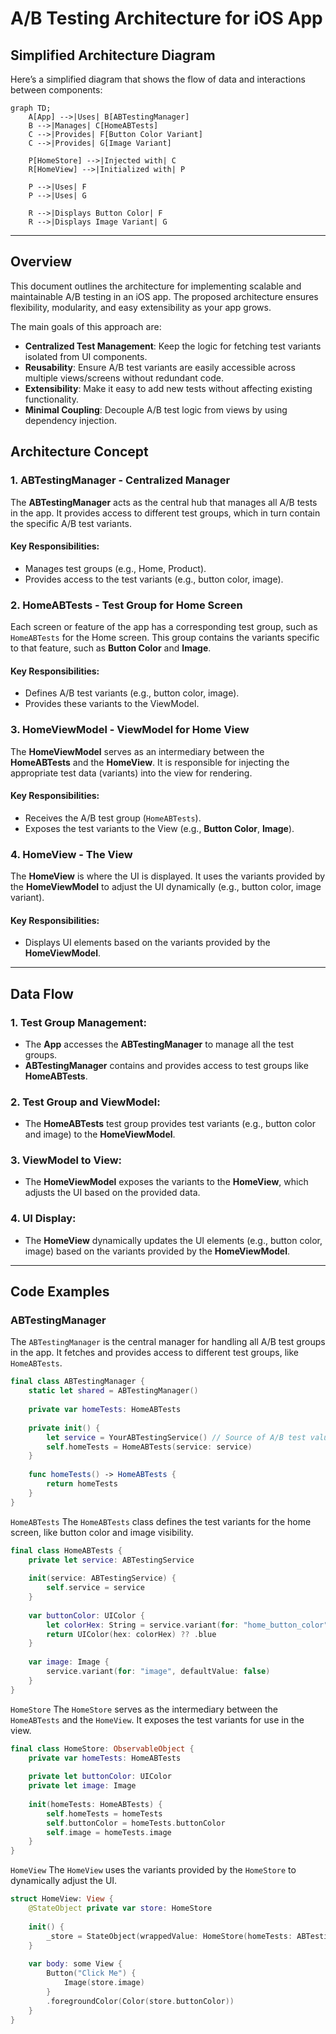 # A/B Testing Architecture for iOS App

## Simplified Architecture Diagram

Here’s a simplified diagram that shows the flow of data and interactions between components:

```mermaid
graph TD;
    A[App] -->|Uses| B[ABTestingManager]
    B -->|Manages| C[HomeABTests]
    C -->|Provides| F[Button Color Variant]
    C -->|Provides| G[Image Variant]
    
    P[HomeStore] -->|Injected with| C
    R[HomeView] -->|Initialized with| P
    
    P -->|Uses| F
    P -->|Uses| G
    
    R -->|Displays Button Color| F
    R -->|Displays Image Variant| G
```

---

## Overview

This document outlines the architecture for implementing scalable and maintainable A/B testing in an iOS app. The proposed architecture ensures flexibility, modularity, and easy extensibility as your app grows.

The main goals of this approach are:

- **Centralized Test Management**: Keep the logic for fetching test variants isolated from UI components.
- **Reusability**: Ensure A/B test variants are easily accessible across multiple views/screens without redundant code.
- **Extensibility**: Make it easy to add new tests without affecting existing functionality.
- **Minimal Coupling**: Decouple A/B test logic from views by using dependency injection.

## Architecture Concept

### 1. **ABTestingManager** - Centralized Manager
The **ABTestingManager** acts as the central hub that manages all A/B tests in the app. It provides access to different test groups, which in turn contain the specific A/B test variants.

#### Key Responsibilities:
- Manages test groups (e.g., Home, Product).
- Provides access to the test variants (e.g., button color, image).

### 2. **HomeABTests** - Test Group for Home Screen
Each screen or feature of the app has a corresponding test group, such as `HomeABTests` for the Home screen. This group contains the variants specific to that feature, such as **Button Color** and **Image**.

#### Key Responsibilities:
- Defines A/B test variants (e.g., button color, image).
- Provides these variants to the ViewModel.

### 3. **HomeViewModel** - ViewModel for Home View
The **HomeViewModel** serves as an intermediary between the **HomeABTests** and the **HomeView**. It is responsible for injecting the appropriate test data (variants) into the view for rendering.

#### Key Responsibilities:
- Receives the A/B test group (`HomeABTests`).
- Exposes the test variants to the View (e.g., **Button Color**, **Image**).

### 4. **HomeView** - The View
The **HomeView** is where the UI is displayed. It uses the variants provided by the **HomeViewModel** to adjust the UI dynamically (e.g., button color, image variant).

#### Key Responsibilities:
- Displays UI elements based on the variants provided by the **HomeViewModel**.

---

## Data Flow

### 1. **Test Group Management**:
- The **App** accesses the **ABTestingManager** to manage all the test groups.
- **ABTestingManager** contains and provides access to test groups like **HomeABTests**.

### 2. **Test Group and ViewModel**:
- The **HomeABTests** test group provides test variants (e.g., button color and image) to the **HomeViewModel**.

### 3. **ViewModel to View**:
- The **HomeViewModel** exposes the variants to the **HomeView**, which adjusts the UI based on the provided data.

### 4. **UI Display**:
- The **HomeView** dynamically updates the UI elements (e.g., button color, image) based on the variants provided by the **HomeViewModel**.

---

## Code Examples

### **ABTestingManager**

The `ABTestingManager` is the central manager for handling all A/B test groups in the app. It fetches and provides access to different test groups, like `HomeABTests`.

```swift
final class ABTestingManager {
    static let shared = ABTestingManager()
    
    private var homeTests: HomeABTests
    
    private init() {
        let service = YourABTestingService() // Source of A/B test values
        self.homeTests = HomeABTests(service: service)
    }
    
    func homeTests() -> HomeABTests {
        return homeTests
    }
}
```

`HomeABTests`
The `HomeABTests` class defines the test variants for the home screen, like button color and image visibility.

```swift
final class HomeABTests {
    private let service: ABTestingService
    
    init(service: ABTestingService) {
        self.service = service
    }
    
    var buttonColor: UIColor {
        let colorHex: String = service.variant(for: "home_button_color", defaultValue: "#0000FF")
        return UIColor(hex: colorHex) ?? .blue
    }
    
    var image: Image {
        service.variant(for: "image", defaultValue: false)
    }
}
```

`HomeStore`
The `HomeStore` serves as the intermediary between the `HomeABTests` and the `HomeView`. It exposes the test variants for use in the view.

```swift
final class HomeStore: ObservableObject {
    private var homeTests: HomeABTests
    
    private let buttonColor: UIColor
    private let image: Image
    
    init(homeTests: HomeABTests) {
        self.homeTests = homeTests
        self.buttonColor = homeTests.buttonColor
        self.image = homeTests.image
    }
}
```

`HomeView`
The `HomeView` uses the variants provided by the `HomeStore` to dynamically adjust the UI.

```swift
struct HomeView: View {
    @StateObject private var store: HomeStore
    
    init() {
        _store = StateObject(wrappedValue: HomeStore(homeTests: ABTestingManager.shared.homeTests())) // It could be not shared, just an example
    }
    
    var body: some View {
        Button("Click Me") {
            Image(store.image)
        }
        .foregroundColor(Color(store.buttonColor))
    }
}
```
